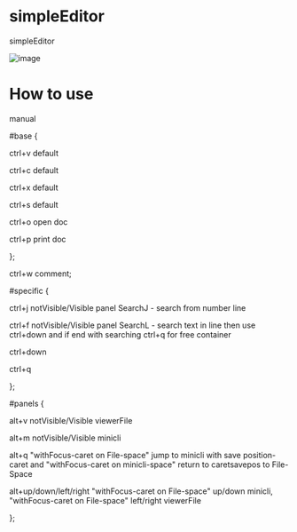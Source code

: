 # simpleEditor
simpleEditor

![image](https://github.com/user-attachments/assets/aa02ddce-bdd4-458f-957c-6448fa7f4159)

# How to use
manual

#base
{

ctrl+v default

ctrl+c default

ctrl+x default

ctrl+s default

ctrl+o open doc

ctrl+p print doc

};

ctrl+w comment;


#specific
{

ctrl+j notVisible/Visible panel SearchJ - search from number line

ctrl+f notVisible/Visible panel SearchL - search text in line then use ctrl+down and if end with searching ctrl+q for free container

ctrl+down 

ctrl+q

};


#panels
{

alt+v notVisible/Visible viewerFile

alt+m notVisible/Visible minicli

alt+q "withFocus-caret on File-space" jump to minicli with save position-caret and "withFocus-caret on minicli-space" return to caretsavepos to File-Space  

alt+up/down/left/right "withFocus-caret on File-space" up/down minicli, "withFocus-caret on File-space" left/right viewerFile 

};
